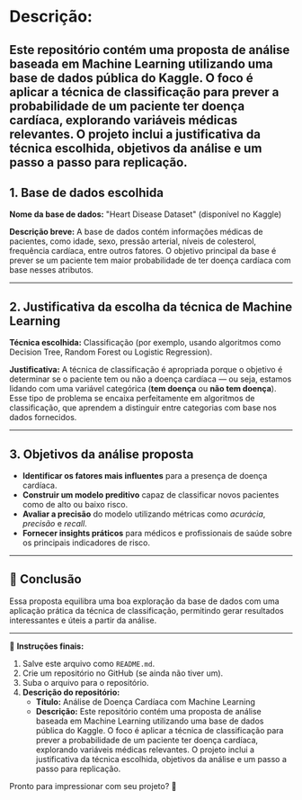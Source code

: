 # Descrição: 

## Este repositório contém uma proposta de análise baseada em Machine Learning utilizando uma base de dados pública do Kaggle. O foco é aplicar a técnica de classificação para prever a probabilidade de um paciente ter doença cardíaca, explorando variáveis médicas relevantes. O projeto inclui a justificativa da técnica escolhida, objetivos da análise e um passo a passo para replicação.

## 1. Base de dados escolhida
**Nome da base de dados:** "Heart Disease Dataset" (disponível no Kaggle)

**Descrição breve:**
A base de dados contém informações médicas de pacientes, como idade, sexo, pressão arterial, níveis de colesterol, frequência cardíaca, entre outros fatores. O objetivo principal da base é prever se um paciente tem maior probabilidade de ter doença cardíaca com base nesses atributos.

---

## 2. Justificativa da escolha da técnica de Machine Learning
**Técnica escolhida:** Classificação (por exemplo, usando algoritmos como Decision Tree, Random Forest ou Logistic Regression).

**Justificativa:**
A técnica de classificação é apropriada porque o objetivo é determinar se o paciente tem ou não a doença cardíaca — ou seja, estamos lidando com uma variável categórica (**tem doença** ou **não tem doença**). Esse tipo de problema se encaixa perfeitamente em algoritmos de classificação, que aprendem a distinguir entre categorias com base nos dados fornecidos.

---

## 3. Objetivos da análise proposta
- **Identificar os fatores mais influentes** para a presença de doença cardíaca.
- **Construir um modelo preditivo** capaz de classificar novos pacientes como de alto ou baixo risco.
- **Avaliar a precisão** do modelo utilizando métricas como *acurácia*, *precisão* e *recall*.
- **Fornecer insights práticos** para médicos e profissionais de saúde sobre os principais indicadores de risco.

---

## 🎯 Conclusão
Essa proposta equilibra uma boa exploração da base de dados com uma aplicação prática da técnica de classificação, permitindo gerar resultados interessantes e úteis a partir da análise.

---

📌 **Instruções finais:**
1. Salve este arquivo como `README.md`.
2. Crie um repositório no GitHub (se ainda não tiver um).
3. Suba o arquivo para o repositório.
4. **Descrição do repositório:**
   - **Título:** Análise de Doença Cardíaca com Machine Learning
   - **Descrição:** Este repositório contém uma proposta de análise baseada em Machine Learning utilizando uma base de dados pública do Kaggle. O foco é aplicar a técnica de classificação para prever a probabilidade de um paciente ter doença cardíaca, explorando variáveis médicas relevantes. O projeto inclui a justificativa da técnica escolhida, objetivos da análise e um passo a passo para replicação.

Pronto para impressionar com seu projeto? 🚀

